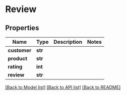 # Review

## Properties
Name | Type | Description | Notes
------------ | ------------- | ------------- | -------------
**customer** | **str** |  | 
**product** | **str** |  | 
**rating** | **int** |  | 
**review** | **str** |  | 

[[Back to Model list]](../README.md#documentation-for-models) [[Back to API list]](../README.md#documentation-for-api-endpoints) [[Back to README]](../README.md)

